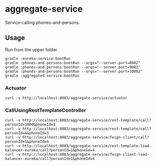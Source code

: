 # aggregate-service
Service calling phones-and-persons.

## Usage

Run from the upper folder.

```
gradle :eureka-service:bootRun
gradle :phones-and-persons:bootRun --args="--server.port=8082"
gradle :phones-and-persons:bootRun --args="--server.port=9082"
gradle :phones-and-persons:bootRun --args="--server.port=10082"
gradle :aggregated-service:bootRun
```

### Actuator
```
curl -v http://localhost:8083/aggregate-service/actuator
```

### CallUsingRestTemplateController
```
curl -v http://localhost:8083/aggregate-service/rest-template/call?personId=1000&phoneId=3
curl -v http://localhost:8083/aggregate-service/rest-template/call?personId=4&phoneId=3
curl -v http://localhost:8083/aggregate-service/feign-client/call?personId=1&phoneId=4
curl -v http://localhost:8083/aggregate-service/rest-template-load-balancer-eureka/call?personId=1&phoneId=4
curl -v http://localhost:8083/aggregate-service/feign-client-load-balancer-eureka/call?personId=1&phoneId=4

```